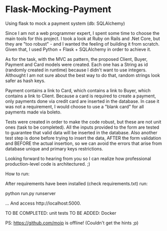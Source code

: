 # Flask-Mocking-Payment
Using flask to mock a payment system (db: SQLAlchemy)

Since I am not a web programmer expert, I spent some time to choose the main tools for this project. I took a look at Ruby on Rails and .Net Core, but they are "too robust" - and I wanted the feeling of building it from scratch. Given that, I used Python + Flask + SQLAlchemy in order to achieve it.

As for the task, with the MVC as pattern, the proposed Client, Buyer, Payment and Card models were created. Each one has a String as id (randomly created in runtime) because I didn't want to use integers. Althought I am not sure about the best way to do that, random strings look safer as hash keys.

Payment contains a link to Card, which contains a link to Buyer, which contains a link to Client. Because a card is required to create a payment, only payments done via credit card are inserted in the database. In case it was not a requirement, I would choose to use a "blank card" for all payments made via boleto.

Tests were created in order to make the code robust, but these are not unit ones (task to be completed). All the inputs provided to the form are tested to guarantee that valid data will be inserted in the database. Also another test step is done before trying to insert the data, AFTER the form validation and BEFORE the actual insertion, so we can avoid the errors that arise from database unique and primary keys restrictions.

Looking forward to hearing from you so I can realize how professional production-level code is architectured. ;)

How to run:

After requirements have been installed (check requirements.txt) run:

python run.py runserver

... And access http://localhost:5000.

TO BE COMPLETED: unit tests 
TO BE ADDED: Docker

PS: https://github.com/moip is offline! (Couldn't get the hints ;p)
